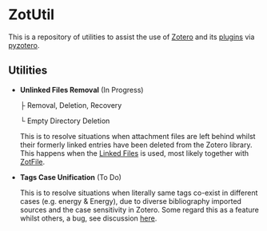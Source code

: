 # ZotUtil

This is a repository of utilities to assist the use of [Zotero](https://www.zotero.org) and its [plugins](https://www.zotero.org/support/plugins) via [pyzotero](https://github.com/urschrei/pyzotero).

## Utilities

- **Unlinked Files Removal** (In Progress)

    ├ Removal, Deletion, Recovery

    └ Empty Directory Deletion

    This is to resolve situations when attachment files are left behind whilst their formerly linked entries have been deleted from the Zotero library. This happens when the [Linked Files](https://www.zotero.org/support/attaching_files#stored_files_and_linked_files) is used, most likely together with [ZotFile](https://github.com/jlegewie/zotfile).

- **Tags Case Unification** (To Do)

    This is to resolve situations when literally same tags co-exist in different cases (e.g. energy & Energy), due to diverse bibliography imported sources and the case sensitivity in Zotero. Some regard this as a feature whilst others, a bug, see discussion [here](https://forums.zotero.org/discussion/comment/317212).
